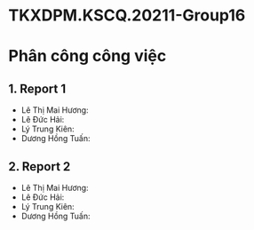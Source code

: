 # TKXDPM.KSCQ.20211-Group16

# Phân công công việc
## 1. Report 1
+ Lê Thị Mai Hương:
+ Lê Đức Hải:
+ Lý Trung Kiên: 
+ Dương Hồng Tuấn:


## 2. Report 2
+ Lê Thị Mai Hương:
+ Lê Đức Hải:
+ Lý Trung Kiên:
+ Dương Hồng Tuấn:
